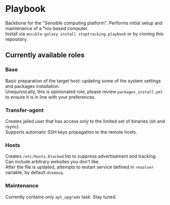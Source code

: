 # Playbook
Backbone for the "Sensible computing platform". Performs initial setup and maintenance of a \*nix-based computer.  
Install via `ansible-galaxy install stoptracking.playbook` or by cloning this repository.

## Currently available roles

### Base
Basic preparation of the target host: updating some of the system settings and packages installation.  
Unequivocally, this is opinionated role, please review `packages_install.yml` to ensure it is in line with your preferences.

### Transfer-agent
Creates jailed user that has access only to the limited set of binaries (sh and rsync).  
Supports automatic SSH keys propagation to the remote hosts.

### Hosts
Creates `/etc/hosts.blocked` list to suppress advertisement and tracking.
Can include arbitrary websites you don't like.  
After the file is updated, attempts to restart service defined in `resolver` variable, by default `dnsmasq`.

### Maintenance
Currently contains only `apt_upgrade` task. Stay tuned.
